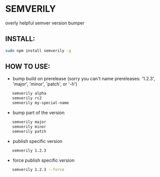 SEMVERILY
=========

overly helpful semver version bumper


INSTALL:
----------
```bash
sudo npm install semverily -g
```

HOW TO USE:
----------
* bump build on prerelease (sorry you can't name prereleases: '1.2.3', 'major', 'minor', 'patch', or '-h')
```bash
   semverily alpha
   semverily rc2
   semverily my-special-name
```
* bump part of the version
```bash
   semverily major
   semverily minor
   semverily patch
```
* publish specific version
```bash
   semverily 1.2.3
```
* force publish specific version
```bash
   semverily 1.2.3 --force
```